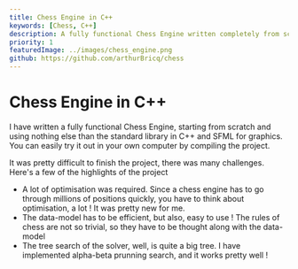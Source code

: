 ```yaml
---
title: Chess Engine in C++
keywords: [Chess, C++]
description: A fully functional Chess Engine written completely from scratch in C++
priority: 1
featuredImage: ../images/chess_engine.png
github: https://github.com/arthurBricq/chess
---
```


# Chess Engine in C++

I have written a fully functional Chess Engine, starting from scratch and using nothing else than the standard library in C++ and SFML for graphics. You can easily try it out in your own computer by compiling the project. 

It was pretty difficult to finish the project, there was many challenges. Here's a few of the highlights of the project
- A lot of optimisation was required. Since a chess engine has to go through millions of positions quickly, you have to think about optimisation, a lot ! It was pretty new for me.
- The data-model has to be efficient, but also, easy to use ! The rules of chess are not so trivial, so they have to be thought along with the data-model
- The tree search of the solver, well, is quite a big tree. I have implemented alpha-beta prunning search, and it works pretty well !
